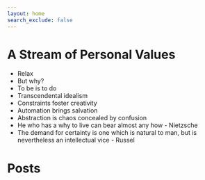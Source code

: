 ```yaml
---
layout: home
search_exclude: false
---
```

# A Stream of Personal Values

- Relax
- But why?
- To be is to do
- Transcendental idealism
- Constraints foster creativity
- Automation brings salvation
- Abstraction is chaos concealed by confusion
- He who has a why to live can bear almost any how - Nietzsche
- The demand for certainty is one which is natural to man, but is nevertheless an intellectual vice - Russel


# Posts
